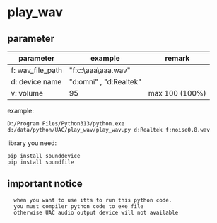 # play_wav
## parameter
| parameter | example | remark |
|---|---|---|
| f: wav_file_path| "f:c:\aaa\aaa.wav" |   |
| d: device name |  "d:omni" , "d:Realtek"|  |
| v: volume |  95| max 100 (100%) |


example:
```
D:/Program Files/Python313/python.exe d:/data/python/UAC/play_wav/play_wav.py d:Realtek f:noise0.8.wav
```

library you need:
```
pip install sounddevice
pip install soundfile

```


## important notice
```
  when you want to use itts to run this python code.
  you must compiler python code to exe file 
  otherwise UAC audio output device will not available
  
  
  
```  